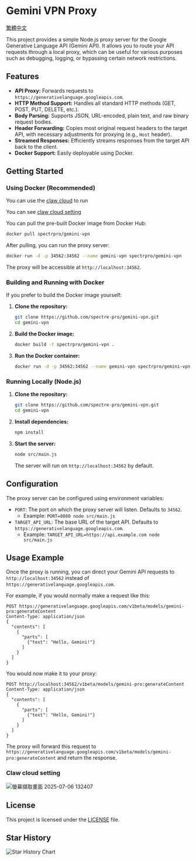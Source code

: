 # Gemini VPN Proxy
[繁體中文](README-TW.md)

This project provides a simple Node.js proxy server for the Google Generative Language API (Gemini API). It allows you to route your API requests through a local proxy, which can be useful for various purposes such as debugging, logging, or bypassing certain network restrictions.

## Features

*   **API Proxy:** Forwards requests to `https://generativelanguage.googleapis.com`.
*   **HTTP Method Support:** Handles all standard HTTP methods (GET, POST, PUT, DELETE, etc.).
*   **Body Parsing:** Supports JSON, URL-encoded, plain text, and raw binary request bodies.
*   **Header Forwarding:** Copies most original request headers to the target API, with necessary adjustments for proxying (e.g., `Host` header).
*   **Streamed Responses:** Efficiently streams responses from the target API back to the client.
*   **Docker Support:** Easily deployable using Docker.

## Getting Started

### Using Docker (Recommended)

You can use the [claw cloud](https://console.run.claw.cloud/signin?link=RGXA3AIOBR4S) to run

You can see [claw cloud setting](https://github.com/spectre-pro/gemini-vpn?tab=readme-ov-file#claw-cloud-setting)

You can pull the pre-built Docker image from Docker Hub:

```bash
docker pull spectrpro/gemini-vpn
```

After pulling, you can run the proxy server:

```bash
docker run -d -p 34562:34562 --name gemini-vpn spectrpro/gemini-vpn
```

The proxy will be accessible at `http://localhost:34562`.

### Building and Running with Docker

If you prefer to build the Docker image yourself:

1.  **Clone the repository:**
    ```bash
    git clone https://github.com/spectre-pro/gemini-vpn.git
    cd gemini-vpn
    ```
2.  **Build the Docker image:**
    ```bash
    docker build -t spectrpro/gemini-vpn .
    ```
3.  **Run the Docker container:**
    ```bash
    docker run -d -p 34562:34562 --name gemini-vpn spectrpro/gemini-vpn
    ```

### Running Locally (Node.js)

1.  **Clone the repository:**
    ```bash
    git clone https://github.com/spectre-pro/gemini-vpn.git
    cd gemini-vpn
    ```
2.  **Install dependencies:**
    ```bash
    npm install
    ```
3.  **Start the server:**
    ```bash
    node src/main.js
    ```
    The server will run on `http://localhost:34562` by default.

## Configuration

The proxy server can be configured using environment variables:

*   `PORT`: The port on which the proxy server will listen. Defaults to `34562`.
    *   Example: `PORT=8080 node src/main.js`
*   `TARGET_API_URL`: The base URL of the target API. Defaults to `https://generativelanguage.googleapis.com`.
    *   Example: `TARGET_API_URL=https://api.example.com node src/main.js`

## Usage Example

Once the proxy is running, you can direct your Gemini API requests to `http://localhost:34562` instead of `https://generativelanguage.googleapis.com`.

For example, if you would normally make a request like this:

```
POST https://generativelanguage.googleapis.com/v1beta/models/gemini-pro:generateContent
Content-Type: application/json
{
  "contents": [
    {
      "parts": [
        {"text": "Hello, Gemini!"}
      ]
    }
  ]
}
```

You would now make it to your proxy:

```
POST http://localhost:34562/v1beta/models/gemini-pro:generateContent
Content-Type: application/json
{
  "contents": [
    {
      "parts": [
        {"text": "Hello, Gemini!"}
      ]
    }
  ]
}
```

The proxy will forward this request to `https://generativelanguage.googleapis.com/v1beta/models/gemini-pro:generateContent` and return the response.

### Claw cloud setting

![螢幕擷取畫面 2025-07-06 132407](https://github.com/user-attachments/assets/fdf04240-cb28-45bb-afae-cbbac93eaaee)


## License

This project is licensed under the [LICENSE](LICENSE) file.

## Star History


<picture>
    <source media="(prefers-color-scheme: dark)" srcset="https://api.star-history.com/svg?repos=spectre-pro/gemini-vpn&type=Date&theme=dark" />
    <source media="(prefers-color-scheme: light)" srcset="https://api.star-history.com/svg?repos=spectre-pro/gemini-vpn&type=Date" />
    <img alt="Star History Chart" src="https://api.star-history.com/svg?repos=spectre-pro/gemini-vpn&type=Date" />
</picture>
